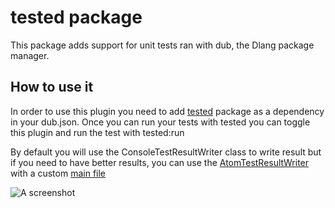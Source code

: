 # tested package

This package adds support for unit tests ran with dub, the Dlang package manager.

## How to use it

In order to use this plugin you need to add [tested](http://code.dlang.org/packages/tested)
package as a dependency in your dub.json. Once you can run your tests with tested
you can toggle this plugin and run the test with tested:run

By default you will use the ConsoleTestResultWriter class to write result but if
you need to have better results, you can use the [AtomTestResultWriter](http://code.dlang.org/packages/tested-atom)
with a custom [main file](https://github.com/D-Programming-Language/dub/wiki/Cookbook#creating-a-custom-main-for-the-test-build)

![A screenshot](http://szabobogdan.com/tested.gif)
